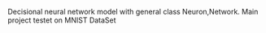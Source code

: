 Decisional neural network model with general class Neuron,Network.
Main project testet on MNIST DataSet 
